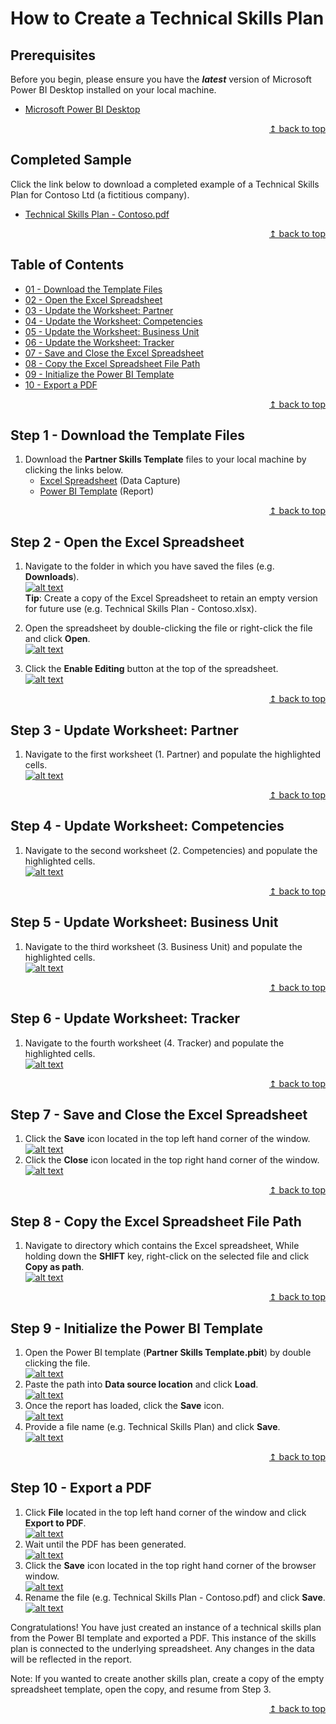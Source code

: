# How to Create a Technical Skills Plan

## Prerequisites
Before you begin, please ensure you have the ***latest*** version of Microsoft Power BI Desktop installed on your local machine.
* [Microsoft Power BI Desktop](https://www.microsoft.com/en-us/download/details.aspx?id=45331)

<div align="right"><a href="#how-to-create-a-technical-skills-plan">↥ back to top</a></div>

## Completed Sample
Click the link below to download a completed example of a Technical Skills Plan for Contoso Ltd (a fictitious company).
* [Technical Skills Plan - Contoso.pdf](../../../raw/master/files/Technical%20Skills%20Plan%20-%20Contoso.pdf)

<div align="right"><a href="#how-to-create-a-technical-skills-plan">↥ back to top</a></div>

## Table of Contents
* [01 - Download the Template Files](#step-1---download-the-template-files)
* [02 - Open the Excel Spreadsheet](#step-2---open-the-excel-spreadsheet)
* [03 - Update the Worksheet: Partner](#step-3----update-worksheet-partner)
* [04 - Update the Worksheet: Competencies](#step-4---update-worksheet-competencies)
* [05 - Update the Worksheet: Business Unit](#step-5---update-worksheet-business-unit)
* [06 - Update the Worksheet: Tracker](#step-6---update-worksheet-tracker)
* [07 - Save and Close the Excel Spreadsheet](#step-7---save-and-close-the-excel-spreadsheet)
* [08 - Copy the Excel Spreadsheet File Path](#step-8---copy-the-excel-spreadsheet-file-path)
* [09 - Initialize the Power BI Template](#step-9---initialize-power-bi-template)
* [10 - Export a PDF](#step-10---export-a-pdf)

<div align="right"><a href="#how-to-create-a-technical-skills-plan">↥ back to top</a></div>

## Step 1 - Download the Template Files
1. Download the **Partner Skills Template** files to your local machine by clicking the links below.  
   * [Excel Spreadsheet](../../../raw/master/files/Partner%20Skills%20Template.xlsx) (Data Capture)
   * [Power BI Template](../../../raw/master/files/Partner%20Skills%20Template.pbit) (Report)

<div align="right"><a href="#how-to-create-a-technical-skills-plan">↥ back to top</a></div>

## Step 2 - Open the Excel Spreadsheet
1. Navigate to the folder in which you have saved the files (e.g. **Downloads**).  
[![alt text](../images/img-template-downloads-folder.png "Downloads")](../../../raw/master/images/img-template-downloads-folder.png)  
**Tip**: Create a copy of the Excel Spreadsheet to retain an empty version for future use (e.g. Technical Skills Plan - Contoso.xlsx).  

2. Open the spreadsheet by double-clicking the file or right-click the file and click **Open**.  
[![alt text](../images/img-template-open-xlsx.png "Open File")](../../../raw/master/images/img-template-open-xlsx.png) 

3. Click the **Enable Editing** button at the top of the spreadsheet.  
[![alt text](../images/img-template-enable-editing.png "Enable Editing")](../../../raw/master/images/img-template-enable-editing.png) 

<div align="right"><a href="#how-to-create-a-technical-skills-plan">↥ back to top</a></div>

## Step 3 - Update Worksheet: Partner
1. Navigate to the first worksheet (1. Partner) and populate the highlighted cells.  
[![alt text](../images/img-template-update-partner.png "Partner")](../../../raw/master/images/img-template-update-partner.png) 

<div align="right"><a href="#how-to-create-a-technical-skills-plan">↥ back to top</a></div>

## Step 4 - Update Worksheet: Competencies
1. Navigate to the second worksheet (2. Competencies) and populate the highlighted cells.  
[![alt text](../images/img-template-update-competencies.png "Competencies")](../../../raw/master/images/img-template-update-competencies.png) 

<div align="right"><a href="#how-to-create-a-technical-skills-plan">↥ back to top</a></div>

## Step 5 - Update Worksheet: Business Unit
1. Navigate to the third worksheet (3. Business Unit) and populate the highlighted cells.  
[![alt text](../images/img-template-update-business.png "Business Units")](../../../raw/master/images/img-template-update-business.png) 

<div align="right"><a href="#how-to-create-a-technical-skills-plan">↥ back to top</a></div>

## Step 6 - Update Worksheet: Tracker
1. Navigate to the fourth worksheet (4. Tracker) and populate the highlighted cells.  
[![alt text](../images/img-template-update-tracker.png "Tracker")](../../../raw/master/images/img-template-update-tracker.png) 

<div align="right"><a href="#how-to-create-a-technical-skills-plan">↥ back to top</a></div>

## Step 7 - Save and Close the Excel Spreadsheet
1. Click the **Save** icon located in the top left hand corner of the window.  
[![alt text](../images/img-template-save-xlsx.png "Save")](../../../raw/master/images/img-template-save-xlsx.png) 
2. Click the **Close** icon located in the top right hand corner of the window.  
[![alt text](../images/img-template-close-xlsx.png "Close")](../../../raw/master/images/img-template-close-xlsx.png) 

<div align="right"><a href="#how-to-create-a-technical-skills-plan">↥ back to top</a></div>

## Step 8 - Copy the Excel Spreadsheet File Path
1. Navigate to directory which contains the Excel spreadsheet, While holding down the **SHIFT** key, right-click on the selected file and click **Copy as path**.  
[![alt text](../images/img-template-copy-path.png "Copy Path")](../../../raw/master/images/img-template-copy-path.png) 

<div align="right"><a href="#how-to-create-a-technical-skills-plan">↥ back to top</a></div>

## Step 9 - Initialize the Power BI Template
1. Open the Power BI template (**Partner Skills Template.pbit**) by double clicking the file.  
[![alt text](../images/img-template-open-pbit.png "Open Power BI Template")](../../../raw/master/images/img-template-open-pbit.png) 
2. Paste the path into **Data source location** and click **Load**.  
[![alt text](../images/img-template-paste-path.png "Template Parameter")](../../../raw/master/images/img-template-paste-path.png) 
3. Once the report has loaded, click the **Save** icon.  
[![alt text](../images/img-template-save-pbix.png "Save PBIX")](../../../raw/master/images/img-template-save-pbix.png) 
5. Provide a file name (e.g. Technical Skills Plan) and click **Save**.  
[![alt text](../images/img-template-save-dialog.png "Save Dialog")](../../../raw/master/images/img-template-save-dialog.png) 

<div align="right"><a href="#how-to-create-a-technical-skills-plan">↥ back to top</a></div>

## Step 10 - Export a PDF
1. Click **File** located in the top left hand corner of the window and click **Export to PDF**.   
[![alt text](../images/img-template-export-pdf.png "Export to PDF")](../../../raw/master/images/img-template-export-pdf.png) 
2. Wait until the PDF has been generated.  
[![alt text](../images/img-template-export-wait.png "Generating")](../../../raw/master/images/img-template-export-wait.png) 
3. Click the **Save** icon located in the top right hand corner of the browser window.  
[![alt text](../images/img-template-save-pdf.png "Save PDF")](../../../raw/master/images/img-template-save-pdf.png) 
4. Rename the file (e.g. Technical Skills Plan - Contoso.pdf) and click **Save**.  
[![alt text](../images/img-template-saveas-pdf.png "Save PDF")](../../../raw/master/images/img-template-saveeas-pdf.png) 

Congratulations! You have just created an instance of a technical skills plan from the Power BI template and exported a PDF. This instance of the skills plan is connected to the underlying spreadsheet. Any changes in the data will be reflected in the report.

Note: If you wanted to create another skills plan, create a copy of the empty spreadsheet template, open the copy, and resume from Step 3.

<div align="right"><a href="#how-to-create-a-technical-skills-plan">↥ back to top</a></div>
